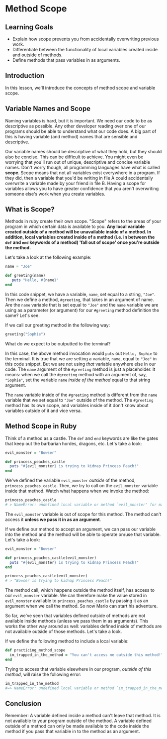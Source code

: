 # Method Scope

## Learning Goals

- Explain how scope prevents you from accidentally overwriting previous work.
- Differentiate between the functionality of local variables created inside and outside of methods. 
- Define methods that pass variables in as arguments.

## Introduction

In this lesson, we'll introduce the concepts of method scope and variable scope. 

## Variable Names and Scope 

Naming variables is hard, but it is important. We need our code to be as descriptive as possible. Any other developer reading over one of our programs should be able to understand what our code does. A big part of this is having variable (and method) names that are sensible and descriptive. 

Our variable names should be descriptive of what they hold, but they should also be concise. This can be difficult to achieve. You might even be worrying that you'll run out of unique, descriptive and concise variable names. Don't worry though, all programming languages have what is called **scope**. Scope means that not all variables exist everywhere in a program. If they did, then a variable that you'd be writing in file A could accidentally overwrite a variable made by your friend in file B. Having a scope for variables allows you to have greater confidence that you aren't overwriting someone else's work when you create variables.

## What is Scope?

Methods in ruby create their own scope. "Scope" refers to the areas of your program in which certain data is available to you. **Any local variable created outside of a method will be unavailable inside of a method. In addition, local variables created inside of a method (i.e. in between the `def` and `end` keywords of a method) 'fall out of scope' once you're outside the method.**

Let's take a look at the following example:

```ruby
name = "Joe"

def greeting(name)
   puts "Hello, #{name}"
end
```

In this code snippet, we have a variable, `name`, set equal to a string, `"Joe"`. Then we define a method, `#greeting`,  that takes in an argument of name. Are the `name` variable that is set equal to `"Joe"` and the `name` variable we are using as a parameter (or argument) for our `#greeting` method definition the same? Let's see. 

If we call our greeting method in the following way:

```ruby
greeting("Sophie")
```

What do we expect to be outputted to the terminal?

In this case, the above method invocation would `puts` out `Hello, Sophie` to the terminal. It is true that we are setting a variable, `name`, equal to `"Joe"` in this code snippet. But we are not using *that* variable anywhere else in our code. The `name` argument of the `#greeting` method is just a placeholder. It means: when we call the `#greeting` method with an argument of, say, `"Sophie"`, set the variable `name` *inside of the method* equal to that string argument. 

The `name` variable inside of the `#greeting` method is different from the `name` variable that we set equal to `"Joe"` outside of the method. The `#greeting` method has its own scope, and variables inside of it don't know about variables outside of it and vice versa. 

## Method Scope in Ruby

Think of a method as a castle. The `def` and `end` keywords are like the gates that keep out the barbarian hordes, dragons, etc. Let's take a look:

```ruby
evil_monster = "Bowser"

def princess_peaches_castle
  puts "#{evil_monster} is trying to kidnap Princess Peach!"
end
```

We've defined the variable `evil_monster` *outside* of the method, `princess_peaches_castle`. Then, we try to call on the `evil_monster` variable inside that method. Watch what happens when we invoke the method:

```ruby
princess_peaches_castle
# > NameError: undefined local variable or method `evil_monster' for main:Object
```

The `evil_monster` variable is out of scope for this method. The method can't access it **unless we pass it in as an argument**.

If we define our method to accept an argument, we can pass our variable into the method and the method will be able to operate on/use that variable. Let's take a look:

```ruby
evil_monster = "Bowser"

def princess_peaches_castle(evil_monster)
  puts "#{evil_monster} is trying to kidnap Princess Peach!"
end

princess_peaches_castle(evil_monster)
# > "Bowser is trying to kidnap Princess Peach!"

```

The method call, which happens outside the method itself, has access to our `evil_monster` variable. We can therefore make the value stored in `evil_monster` available to `princess_peaches_castle` by passing it as an argument when we call the method. So now Mario can start his adventure.

So far, we've seen that variables defined outside of methods are not available inside methods (unless we pass them in as arguments). This works the other way around as well: variables defined inside of methods are not available outside of those methods. Let's take a look. 

If we define the following method to include a local variable:

```ruby
def practicing_method_scope
  im_trapped_in_the_method = "You can't access me outside this method!"
end
```

Trying to access that variable elsewhere in our program, *outside of this method*, will raise the following error:

```ruby
im_trapped_in_the_method
#=> NameError: undefined local variable or method `im_trapped_in_the_method' for main:Object
```

## Conclusion

Remember: A variable defined inside a method can't leave that method. It is not available to your program outside of the method. A variable defined outside of a method can only be made available to the code inside the method if you pass that variable in to the method as an argument. 


